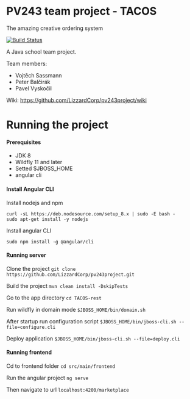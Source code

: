 # PV243 team project - TACOS
The amazing creative ordering system

[![Build Status](https://travis-ci.org/LizzardCorp/pv243project.svg?branch=master)](https://travis-ci.org/LizzardCorp/pv243project)

A Java school team project.

Team members: 
* Vojtěch Sassmann
* Peter Balčirák
* Pavel Vyskočil

Wiki: https://github.com/LizzardCorp/pv243project/wiki


# Running the project

#### Prerequisites
- JDK 8
- Wildfly 11 and later
- Setted $JBOSS_HOME
- angular cli

#### Install Angular CLI

Install nodejs and npm
```
curl -sL https://deb.nodesource.com/setup_8.x | sudo -E bash -
sudo apt-get install -y nodejs
```

Install angular CLI
```
sudo npm install -g @angular/cli
```

#### Running server

Clone the project
`git clone https://github.com/LizzardCorp/pv243project.git`

Build the project
`mvn clean install -DskipTests`

Go to the app directory
`cd TACOS-rest`

Run wildfly in domain mode 
`$JBOSS_HOME/bin/domain.sh`

After startup run configuration script
`$JBOSS_HOME/bin/jboss-cli.sh --file=configure.cli`

Deploy application
`$JBOSS_HOME/bin/jboss-cli.sh --file=deploy.cli`

#### Running frontend

Cd to frontend folder
`cd src/main/frontend`

Run the angular project
`ng serve`

Then navigate to url 
`localhost:4200/marketplace`
